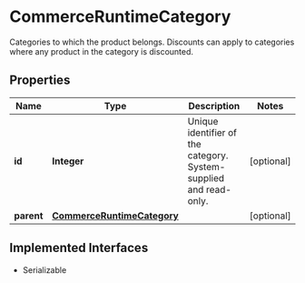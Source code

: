 

# CommerceRuntimeCategory

Categories to which the product belongs. Discounts can apply to categories where any product in the category is discounted.

## Properties

| Name | Type | Description | Notes |
|------------ | ------------- | ------------- | -------------|
|**id** | **Integer** | Unique identifier of the category. System-supplied and read-only. |  [optional] |
|**parent** | [**CommerceRuntimeCategory**](CommerceRuntimeCategory.md) |  |  [optional] |


## Implemented Interfaces

* Serializable


